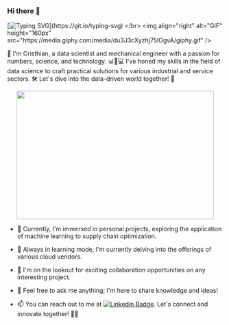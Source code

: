 ### Hi there 👋

[![Typing SVG](https://readme-typing-svg.herokuapp.com?font=Fira+Code&pause=1000&width=435&lines=Welcome+to+my+GitHub+profile!;I'm+a+Data+Scientis!)](https://git.io/typing-svg)
</br>
<img align="right" alt="GIF" height="160px" src="https://media.giphy.com/media/du3J3cXyzhj75IOgvA/giphy.gif" />

👋 I'm Cristhian, a data scientist and mechanical engineer with a passion for numbers, science, and technology. 📊🔬💻 I've honed my skills in the field of data science to craft practical solutions for various industrial and service sectors. 🛠️ Let's dive into the data-driven world together! 🚀

<p align="center">
  <img width="460" height="300" src="https://github.com/ctorres2747/ctorres2747/assets/132381850/31a9d6a3-498a-4558-9b15-9fdcab25c44e">
</p>


- 🔭 Currently, I'm immersed in personal projects, exploring the application of machine learning to supply chain optimization.
  
- 🌱 Always in learning mode, I'm currently delving into the offerings of various cloud vendors.
  
- 👯 I'm on the lookout for exciting collaboration opportunities on any interesting project.
  
- 💬 Feel free to ask me anything; I'm here to share knowledge and ideas!
  
- 📫 You can reach out to me at [![Linkedin Badge](https://img.shields.io/badge/-LinkedIn-blue?style=flat-square&logo=Linkedin&logoColor=white&link=)](https://www.linkedin.com/in/cristhian-torres-c1a2t3v/). Let's connect and innovate together! 📩🤝
